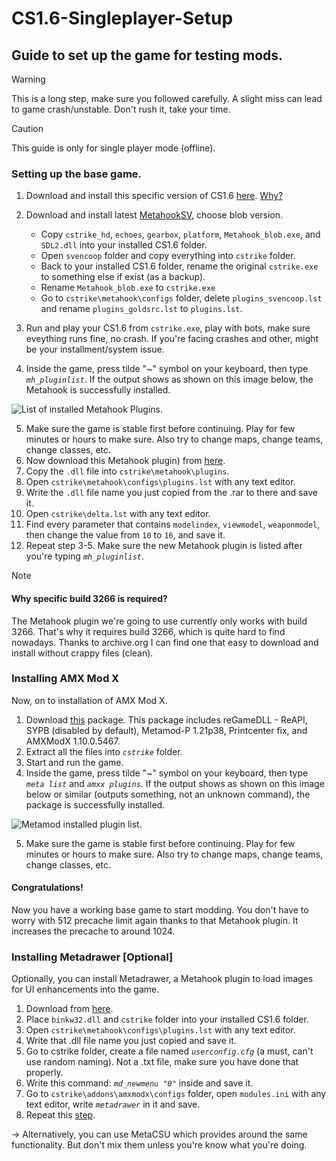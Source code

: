 # CS1.6-Singleplayer-Setup
## Guide to set up the game for testing mods.

> [!WARNING]
> This is a long step, make sure you followed carefully. A slight miss can lead to game crash/unstable.
> Don't rush it, take your time.

> [!CAUTION]
> This guide is only for single player mode (offline).

### Setting up the base game.

1. Download and install this specific version of CS1.6 [here](https://archive.org/details/counter-strike-1.6_202106). [Why?](#why-must-3266)
2. Download and install latest [MetahookSV](https://github.com/hzqst/MetaHookSv/releases/), choose blob version.
   - Copy `cstrike_hd`, `echoes`, `gearbox`, `platform`, `Metahook_blob.exe`, and `SDL2.dll` into your installed CS1.6 folder.
   - Open `svencoop` folder and copy everything into `cstrike` folder.
   - Back to your installed CS1.6 folder, rename the original `cstrike.exe` to something else if exist (as a backup).
   - Rename `Metahook_blob.exe` to `cstrike.exe`
   - Go to `cstrike\metahook\configs` folder, delete `plugins_svencoop.lst` and rename `plugins_goldsrc.lst` to `plugins.lst`.

3. Run and play your CS1.6 from `cstrike.exe`, play with bots, make sure eveything runs fine, no crash. If you're facing crashes and other, might be your installment/system issue.
4. Inside the game, press tilde "~" symbol on your keyboard, then type _`mh_pluginlist`_. If the output shows as shown on this image below, the Metahook is successfully installed.

![List of installed Metahook Plugins.](https://i.imgur.com/77nEkmr.png)

5. Make sure the game is stable first before continuing. Play for few minutes or hours to make sure. Also try to change maps, change teams, change classes, etc.
6. Now download this Metahook plugin) from [here](https://www.mediafire.com/file/nh8ui1ht070k96u/MH_Precache.rar/file).
7. Copy the `.dll` file into `cstrike\metahook\plugins`.
8. Open `cstrike\metahook\configs\plugins.lst` with any text editor.
9. Write the `.dll` file name you just copied from the .rar to there and save it.
10. Open `cstrike\delta.lst` with any text editor.
11. Find every parameter that contains `modelindex`, `viewmodel`, `weaponmodel`, then change the value from `10` to `16`, and save it.
12. Repeat step 3-5. Make sure the new Metahook plugin is listed after you're typing _`mh_pluginlist`_.

<a name="why-must-3266"></a>
> [!NOTE]
> #### Why specific build 3266 is required?
> The Metahook plugin we're going to use currently only works with build 3266. That's why it requires build 3266, which is quite hard to find nowadays. Thanks to archive.org I can find one that easy to download and install without crappy files (clean).

### Installing AMX Mod X
Now, on to installation of AMX Mod X.

1. Download [this](https://github.com/asdian/CS1.6-Singleplayer-Setup/blob/main/AMX%20Mod%20X%20Starter%20Pack.rar) package. This package includes reGameDLL - ReAPI, SYPB (disabled by default), Metamod-P 1.21p38, Printcenter fix, and AMXModX 1.10.0.5467.
2. Extract all the files into _`cstrike`_ folder.
3. Start and run the game.
4. Inside the game, press tilde "~" symbol on your keyboard, then type _`meta list`_ and _`amxx plugins`_. If the output shows as shown on this image below or similar (outputs something, not an unknown command), the package is successfully installed.

![Metamod installed plugin list.](https://i.imgur.com/1KR8It3.png)

5. Make sure the game is stable first before continuing. Play for few minutes or hours to make sure. Also try to change maps, change teams, change classes, etc.

#### Congratulations!
Now you have a working base game to start modding. You don't have to worry with 512 precache limit again thanks to that Metahook plugin. It increases the precache to around 1024.

### Installing Metadrawer [Optional]
Optionally, you can install Metadrawer, a Metahook plugin to load images for UI enhancements into the game.

1. Download from [here](https://gamebanana.com/mods/39420).
2. Place `binkw32.dll` and `cstrike` folder into your installed CS1.6 folder.
3. Open `cstrike\metahook\configs\plugins.lst` with any text editor.
4. Write that .dll file name you just copied and save it.
5. Go to cstrike folder, create a file named _`userconfig.cfg`_ (a must, can't use random naming). Not a .txt file, make sure you have done that properly.
6. Write this command: _`md_newmenu "0"`_ inside and save it.
7. Go to `cstrike\addons\amxmodx\configs` folder, open `modules.ini` with any text editor, write _`metadrawer`_ in it and save.
8. Repeat this [step](#test-run).

-> Alternatively, you can use MetaCSU which provides around the same functionality. But don't mix them unless you're know what you're doing.
